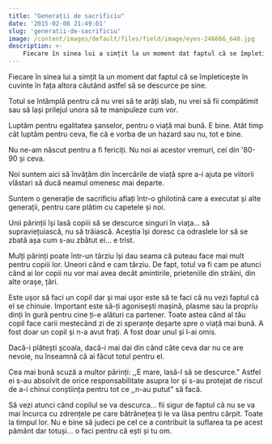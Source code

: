 ```yaml
---
title: "Generații de sacrificiu"
date: '2015-02-08 21:49:01'
slug: 'generatii-de-sacrificiu'
image: /content/images/default/files/field/image/eyes-246666_640.jpg
description: >-
    Fiecare în sinea lui a simțit la un moment dat faptul că se împleticește în cuvinte în fața altora căutând astfel să se descurce pe sine.Totul se întâmplă pentru că nu vrei să te arăți slab, nu vrei 
---
```

<div class="kg-card-markdown"><p>Fiecare în sinea lui a simțit la un moment dat faptul că se împleticește în cuvinte în fața altora căutând astfel să se descurce pe sine.</p>
<p>Totul se întâmplă pentru că nu vrei să te arăți slab, nu vrei să fii compătimit sau să lași prilejul unora să te manipuleze cum vor.</p>
<p>Luptăm pentru egalitatea șanselor, pentru o viață mai bună. E bine. Atât timp cât luptăm pentru ceva, fie că e vorba de un hazard sau nu, tot e bine.</p>
<p>Nu ne-am născut pentru a fi fericiți. Nu noi ai acestor vremuri, cei din '80-90 și ceva. </p>
<p>Noi suntem aici să învățăm din încercările de viață spre a-i ajuta pe viitorii vlăstari să ducă neamul omenesc mai departe.</p>
<p>Suntem o generație de sacrificiu aflați într-o ghilotină care a executat și alte generații, pentru care plătim cu capetele și noi.</p>
<p>Unii părinții își lasă copiii să se descurce singuri în viața... să supraviețuiască, nu să trăiască. Aceștia își doresc ca odraslele lor să se zbată așa cum s-au zbătut ei... e trist.</p>
<p>Mulți părinți poate într-un târziu își dau seama că puteau face mai mult pentru copiii lor. Uneori când e cam târziu. De fapt, totul va fi cam pe atunci când ai lor copii nu vor mai avea decât amintirile, prieteniile din străini, din alte orașe, țări.</p>
<p>Este ușor să faci un copil dar și mai ușor este să te faci că nu vezi faptul că el se chinuie. Important este să-ți agonisești mașină, plasme sau la propriu dinți în gură pentru cine ți-e alături ca partener. Toate astea când al tău copil face carii mestecând zi de zi speranțe deșarte spre o viață mai bună. A fost doar un copil și n-a avut frați. A fost doar unul și l-ai omis.</p>
<p>Dacă-i plătești școala, dacă-i mai dai din când câte ceva dar nu ce are nevoie, nu înseamnă că ai făcut totul pentru el.</p>
<p>Cea mai bună scuză a multor părinți: ,,E mare, lasă-l să se descurce." Astfel ei s-au absolvit de orice responsabilitate asupra lor și s-au protejat de riscul de a-i chinui conștiința pentru tot ce ,,n-au putut" să facă.</p>
<p>Să vezi atunci când copilul se va descurca... fii sigur de faptul că nu se va mai încurca cu zdrențele pe care bătrânețea ți le va lăsa pentru cârpit. Toate la timpul lor. Nu e bine să judeci pe cel ce a contribuit la suflarea ta pe acest pământ dar totuși... o faci pentru că ești și tu om. </p>
</div>
    